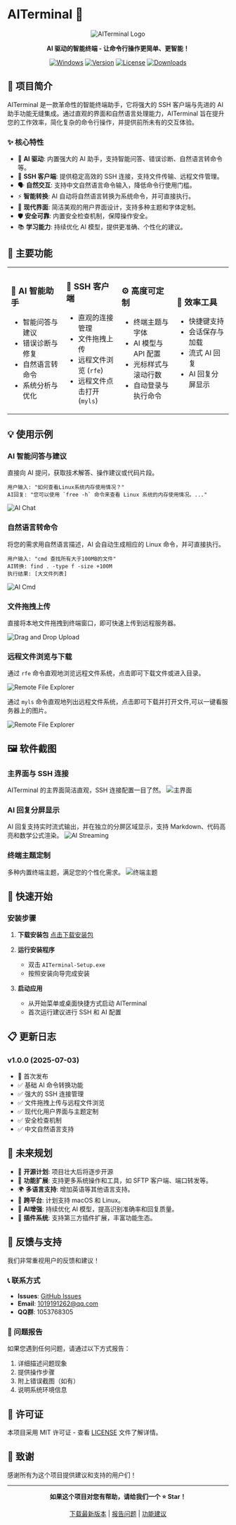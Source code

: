 # AITerminal 🚀

<div align="center">

![AITerminal Logo](./logo.svg)

**AI 驱动的智能终端 - 让命令行操作更简单、更智能！**

[![Windows](https://img.shields.io/badge/Platform-Windows-blue.svg)](https://github.com/Amo-Zeng/AITerminal/releases)
[![Version](https://img.shields.io/badge/Version-1.0.0-green.svg)](https://github.com/Amo-Zeng/AITerminal/releases)
[![License](https://img.shields.io/badge/License-MIT-yellow.svg)](LICENSE)
[![Downloads](https://img.shields.io/github/downloads/Amo-Zeng/AITerminal/total.svg)](https://github.com/Amo-Zeng/AITerminal/releases)

</div>

## 📖 项目简介

AITerminal 是一款革命性的智能终端助手，它将强大的 SSH 客户端与先进的 AI 助手功能无缝集成。通过直观的界面和自然语言处理能力，AITerminal 旨在提升您的工作效率，简化复杂的命令行操作，并提供前所未有的交互体验。

### ✨ 核心特性

- 🤖 **AI 驱动**: 内置强大的 AI 助手，支持智能问答、错误诊断、自然语言转命令等。
- 🔗 **SSH 客户端**: 提供稳定高效的 SSH 连接，支持文件传输、远程文件管理。
- 🗣️ **自然交互**: 支持中文自然语言命令输入，降低命令行使用门槛。
- ⚡ **智能转换**: AI 自动将自然语言转换为系统命令，并可直接执行。
- 🎨 **现代界面**: 简洁美观的用户界面设计，支持多种主题和字体定制。
- 🛡️ **安全可靠**: 内置安全检查机制，保障操作安全。
- 📚 **学习能力**: 持续优化 AI 模型，提供更准确、个性化的建议。

## 🎯 主要功能

<table>
<tr>
<td width="25%">

### 🤖 AI 智能助手
- 智能问答与建议
- 错误诊断与修复
- 自然语言转命令
- 系统分析与优化

</td>
<td width="25%">
   
### 🔗 SSH 客户端
- 直观的连接管理
- 文件拖拽上传
- 远程文件浏览 (`rfe`)
- 远程文件点击打开 (`myls`)

</td>
<td width="25%">

### ⚙️ 高度可定制
- 终端主题与字体
- AI 模型与 API 配置
- 光标样式与滚动行数
- 自动登录与执行命令

</td>
<td width="25%">
   
### 🚀 效率工具
- 快捷键支持
- 会话保存与加载
- 流式 AI 回复
- AI 回复分屏显示

</td>
</tr>
</table>

## 💡 使用示例

### AI 智能问答与建议

直接向 AI 提问，获取技术解答、操作建议或代码片段。

```
用户输入: "如何查看Linux系统内存使用情况？"
AI回复: "您可以使用 `free -h` 命令来查看 Linux 系统的内存使用情况。..."
```
![AI Chat](https://github.com/Amo-Zeng/AITerminal/blob/main/assets/ai-chat.gif?raw=true)

### 自然语言转命令

将您的需求用自然语言描述，AI 会自动生成相应的 Linux 命令，并可直接执行。

```
用户输入: "cmd 查找所有大于100MB的文件"
AI转换: find . -type f -size +100M
执行结果: [大文件列表]
```
![AI Cmd](https://github.com/Amo-Zeng/AITerminal/blob/main/assets/ai-cmd.gif?raw=true)

### 文件拖拽上传

直接将本地文件拖拽到终端窗口，即可快速上传到远程服务器。

![Drag and Drop Upload](https://github.com/Amo-Zeng/AITerminal/blob/main/assets/drag-upload.gif?raw=true)

### 远程文件浏览与下载

通过 `rfe` 命令直观地浏览远程文件系统，点击即可下载文件或进入目录。

![Remote File Explorer](https://github.com/Amo-Zeng/AITerminal/blob/main/assets/rfe.gif?raw=true)


通过 `myls` 命令直观地列出远程文件系统，点击即可下载并打开文件,可以一键看服务器上的图片。

![Remote File Explorer](https://github.com/Amo-Zeng/AITerminal/blob/main/assets/myls.gif?raw=true)

## 🖼️ 软件截图

### 主界面与 SSH 连接
AITerminal 的主界面简洁直观，SSH 连接配置一目了然。
![主界面](https://github.com/Amo-Zeng/AITerminal/blob/main/assets/ssh-connect.gif?raw=true)

### AI 回复分屏显示
AI 回复支持实时流式输出，并在独立的分屏区域显示，支持 Markdown、代码高亮和数学公式渲染。
![AI Streaming](https://github.com/Amo-Zeng/AITerminal/blob/main/assets/ai-streaming.gif?raw=true)

### 终端主题定制
多种内置终端主题，满足您的个性化需求。
![终端主题](https://github.com/Amo-Zeng/AITerminal/blob/main/assets/terminal-themes.gif?raw=true)

## 🚀 快速开始

### 安装步骤

1. **下载安装包**
   [点击下载安装包](https://github.com/Amo-Zeng/AITerminal/releases/download/v1.0.0/AITerminal.Setup.1.0.0.exe)

2. **运行安装程序**
   - 双击 `AITerminal-Setup.exe`
   - 按照安装向导完成安装

3. **启动应用**
   - 从开始菜单或桌面快捷方式启动 AITerminal
   - 首次运行建议进行 SSH 和 AI 配置

## 📋 更新日志

### v1.0.0 (2025-07-03)
- 🎉 首次发布
- ✅ 基础 AI 命令转换功能
- ✅ 强大的 SSH 连接管理
- ✅ 文件拖拽上传与远程文件浏览
- ✅ 现代化用户界面与主题定制
- ✅ 安全检查机制
- ✅ 中文自然语言支持

## 🔮 未来规划

- 🌟 **开源计划**: 项目壮大后将逐步开源
- 🔧 **功能扩展**: 支持更多系统操作和工具，如 SFTP 客户端、端口转发等。
- 🌍 **多语言支持**: 增加英语等其他语言支持。
- 📱 **跨平台**: 计划支持 macOS 和 Linux。
- 🤖 **AI增强**: 持续优化 AI 模型，提高识别准确率和回复质量。
- 🔌 **插件系统**: 支持第三方插件扩展，丰富功能生态。

## 🤝 反馈与支持

我们非常重视用户的反馈和建议！

### 📞 联系方式
- **Issues**: [GitHub Issues](https://github.com/Amo-Zeng/AITerminal/issues)
- **Email**: 1019191262@qq.com
- **QQ群**: 1053768305

### 🐛 问题报告
如果您遇到任何问题，请通过以下方式报告：
1. 详细描述问题现象
2. 提供操作步骤
3. 附上错误截图（如有）
4. 说明系统环境信息

## 📄 许可证

本项目采用 MIT 许可证 - 查看 [LICENSE](LICENSE) 文件了解详情。

## 🙏 致谢

感谢所有为这个项目提供建议和支持的用户们！

---

<div align="center">

**如果这个项目对您有帮助，请给我们一个 ⭐ Star！**

[下载最新版本](https://github.com/Amo-Zeng/AITerminal/releases) | [报告问题](https://github.com/Amo-Zeng/AITerminal/issues) | [功能建议](https://github.com/Amo-Zeng/AITerminal/issues)

</div>
